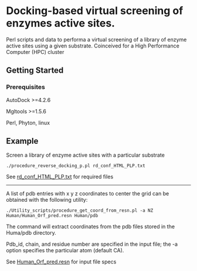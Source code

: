 # Docking-based virtual screening of enzymes active sites.

Perl scripts and data to performa a virtual screening of a library of enzyme active sites using a given substrate.
Coinceived for a High Performance Computer (HPC) cluster

## Getting Started


### Prerequisites

AutoDock >=4.2.6

Mgltools >=1.5.6

Perl, Phyton, linux


## Example
Screen a library of enzyme active sites with a particular substrate
```
./procedure_reverse_docking_p.pl rd_conf_HTML_PLP.txt
```

See  [rd_conf_HTML_PLP.txt](https://github.com/Percud/Rev_Docking/edit/master/rd_conf_HTML_PLP.txt) for required files

______________________________________________________________
A list of pdb entries with x y z coordinates to center the grid 
can be obtained with the following utility:

```
./Utility_scripts/procedure_get_coord_from_resn.pl -a NZ Human/Human_Orf_pred.resn Human/pdb
```
  The command will extract coordinates from the pdb files stored in the Huma/pdb directory.

  Pdb_id, chain, and residue number are specified in the input file; the -a option specifies the particular atom (default CA).

  See  [Human_Orf_pred.resn](https://github.com/Percud/Rev_Docking/edit/master/Human/Human_Orf_pred.resn) for input file specs
